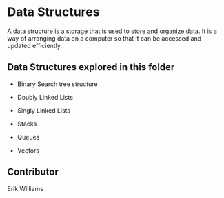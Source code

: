 # Data Structures

A data structure is a storage that is used to store and organize data. It is a way of arranging data on a computer so that it can be accessed and updated efficiently.

## Data Structures explored in this folder

- Binary Search tree structure

- Doubly Linked Lists

- Singly Linked Lists

- Stacks

- Queues

- Vectors

## Contributor

Erik Williams
